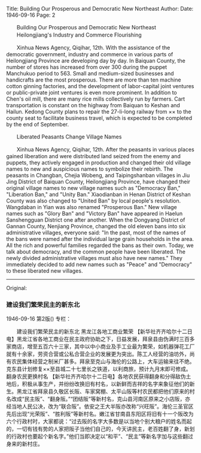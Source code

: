 Title: Building Our Prosperous and Democratic New Northeast
Author:
Date: 1946-09-16
Page: 2

　　Building Our Prosperous and Democratic New Northeast
　　Heilongjiang's Industry and Commerce Flourishing

　　Xinhua News Agency, Qiqihar, 12th. With the assistance of the democratic government, industry and commerce in various parts of Heilongjiang Province are developing day by day. In Baiquan County, the number of stores has increased from over 300 during the puppet Manchukuo period to 563. Small and medium-sized businesses and handicrafts are the most prosperous. There are more than ten machine cotton ginning factories, and the development of labor-capital joint ventures or public-private joint ventures is even more prominent. In addition to Chen's oil mill, there are many rice mills collectively run by farmers. Cart transportation is constant on the highway from Baiquan to Keshan and Hailun. Kedong County plans to repair the 27-li-long railway from ×× to the county seat to facilitate business travel, which is expected to be completed by the end of September.

　　Liberated Peasants Change Village Names

　　Xinhua News Agency, Qiqihar, 12th. After the peasants in various places gained liberation and were distributed land seized from the enemy and puppets, they actively engaged in production and changed their old village names to new and auspicious names to symbolize their rebirth. The peasants in Changban, Chejia Wobeng, and Taipingshanban villages in Jiu Jing District of Baiquan County, Heilongjiang Province, have changed their original village names to new village names such as "Democracy Ban," "Liberation Ban," and "Unity Ban." Xiaodianban in Henan District of Keshan County was also changed to "United Ban" by local people's resolution. Wangdaban in Yian was also renamed "Prosperous Ban." New village names such as "Glory Ban" and "Victory Ban" have appeared in Haelun Sanshengguan District one after another. When the Dongyang District of Gannan County, Nenjiang Province, changed the old eleven bans into six administrative villages, everyone said: "In the past, most of the names of the bans were named after the individual large grain households in the area. All the rich and powerful families regarded the bans as their own. Today, we talk about democracy, and the common people have been liberated. The newly divided administrative villages must also have new names." They immediately decided to add new names such as "Peace" and "Democracy" to these liberated new villages.



<hr /> 

Original: 


### 建设我们繁荣民主的新东北

1946-09-16
第2版()
专栏：

　　建设我们繁荣民主的新东北
    黑龙江各地工商业繁荣
    【新华社齐齐哈尔十二日电】黑龙江省各地工商业在民主政府协助之下，日益发展，拜泉县由伪满时三百多家商店，增至五百六十三家，其中以中小商业及手工业最为繁荣，如机器弹花工厂就有十余家，劳资合营或公私合营企业的发展更为突出。陈工人经营的油坊外，尚有农民集体经营之制米厂甚多。拜泉至克山与海伦的公路上，大车运输来往不绝。克东县计划修复××至县城二十七里长之铁道，以利商旅，预计九月末即可修成。
    翻身农民更换村名
    【新华社齐齐哈尔十二日电】各地农民获得翻身和分得敌伪土地后，积极从事生产，并纷纷改换旧有村名，以新鲜而吉祥的名字来象征他们的新生。黑龙江省拜泉县久敬区长阪、车家窝棚、太平山阪等村农民都把他们原来的村名改成“民主阪”、“翻身阪。”“团结阪”等新村名，克山县河南区原来之小店阪，亦经当地人民公决，改为“联合阪”。依安之王大半阪亦改称“兴旺阪”。海伦三圣官区先后出现“光荣阪”、“胜利阪”等新村名。嫩江省甘南县东阳区将旧有十一个阪改为六个行政村时，大家都说：“过去阪的名字大多数是以当地个别大粮户的姓名而起的，一切有钱有势的人家把阪子当他们自己的，今天讲民主，老百姓翻了身，新划的行政村也要起个新名字。”他们当即决定以“和平”、“民主”等新名字加与这些翻过身来的新村庄。
